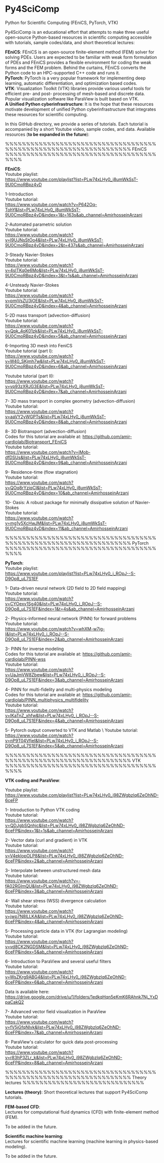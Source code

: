 # Py4SciComp
Python for Scientific Computing (FEniCS, PyTorch, VTK) 


Py4SciComp is an educational effort that attempts to make three useful open-source Python-based resources in scientific computing accessible with tutorials, sample codes/data, and short theoretical lectures:

**FEniCS**: FEniCS is an open-source finite-element method (FEM) solver for solving PDEs. Users are expected to be familiar with weak form formulation of PDEs and FEniCS provides a flexible environment for coding the weak forms and the FEM problem. Behind the curtains, FEniCS converts the Python code to an HPC-supported C++ code and runs it. \
**PyTorch**: PyTorch is a very popular framework for implementing deep learning, automatic differentiation, and optimization based codes. \
**VTK**: Visualization Toolkit (VTK) libraries provide various useful tools for efficient pre- and post- processing of mesh-based and discrete data. Popular visualization software like ParaView is built based on VTK.\
**A Unified Python cyberinfrastructure**: It is the hope that these resources motivate development of unified Python cyberinfrastructure that integrates these resources for scientific computing. 


In this GitHub directory, we provide a series of tutorials. Each tutorial is accompanied by a short Youtube video, sample codes, and data.  Available resources (**to be expanded in the future**): 

%%%%%%%%%%%%%%%%%%%%%%%%%%%%%%%%%%%%%%%%%%%%%%%%%%%%%%%%%%%%%%%%%% FEniCS %%%%%%%%%%%%%%%%%%%%%%%%%%%%%%%%%%%%%%%%

**FEniCS**: \
Youtube playlist:\
https://www.youtube.com/playlist?list=PLw74xLHy0_j8umWkSsT-9U0CmoRBpz4vD

1-Introduction \
Youtube tutorial: \
https://www.youtube.com/watch?v=P642Oq-TohY&list=PLw74xLHy0_j8umWkSsT-9U0CmoRBpz4vD&index=1&t=163s&ab_channel=AmirhosseinArzani

2-Automated parametric solution \
Youtube tutorial: \
https://www.youtube.com/watch?v=I9UJNsStOo4&list=PLw74xLHy0_j8umWkSsT-9U0CmoRBpz4vD&index=2&t=437s&ab_channel=AmirhosseinArzani

3-Steady Navier-Stokes \
Youtube tutorial: \
https://www.youtube.com/watch?v=4sITKq0e6Mo&list=PLw74xLHy0_j8umWkSsT-9U0CmoRBpz4vD&index=3&t=1s&ab_channel=AmirhosseinArzani

4-Unsteady Navier-Stokes \
Youtube tutorial: \
https://www.youtube.com/watch?v=pmjVsZU3jOE&list=PLw74xLHy0_j8umWkSsT-9U0CmoRBpz4vD&index=4&ab_channel=AmirhosseinArzani

5-2D mass transport (advection-diffusion) \
Youtube tutorial: \
https://www.youtube.com/watch?v=Qpk_4oK01zk&list=PLw74xLHy0_j8umWkSsT-9U0CmoRBpz4vD&index=5&ab_channel=AmirhosseinArzani

6-Importing 3D mesh into FeniCS \
Youtube tutorial (part I): \
https://www.youtube.com/watch?v=W40_SKjmh7w&list=PLw74xLHy0_j8umWkSsT-9U0CmoRBpz4vD&index=6&ab_channel=AmirhosseinArzani

Youtube tutorial (part II): \
https://www.youtube.com/watch?v=yp93zXRJG3E&list=PLw74xLHy0_j8umWkSsT-9U0CmoRBpz4vD&index=7&ab_channel=AmirhosseinArzani

7- 3D mass transport in complex geometry (advection-diffusion) \
Youtube tutorial: \
https://www.youtube.com/watch?v=aaVY2yWGPTs&list=PLw74xLHy0_j8umWkSsT-9U0CmoRBpz4vD&index=8&ab_channel=AmirhosseinArzani

8- 3D Biotransport (advection-diffusion) \
Codes for this tutorial are available at: https://github.com/amir-cardiolab/Biotransport_FEniCS \
Youtube tutorial: \
https://www.youtube.com/watch?v=iMob-dfDSUs&list=PLw74xLHy0_j8umWkSsT-9U0CmoRBpz4vD&index=9&ab_channel=AmirhosseinArzani

9- Residence-time (flow stagnation) \
Youtube tutorial: \
https://www.youtube.com/watch?v=QOq8rYziqCI&list=PLw74xLHy0_j8umWkSsT-9U0CmoRBpz4vD&index=10&ab_channel=AmirhosseinArzani

10- Oasis: A robust package for minimally dissipative solution of Navier-Stokes \
Youtube tutorial: \
https://www.youtube.com/watch?v=mg1y5XcHwJM&list=PLw74xLHy0_j8umWkSsT-9U0CmoRBpz4vD&index=11&ab_channel=AmirhosseinArzani



%%%%%%%%%%%%%%%%%%%%%%%%%%%%%%%%%%%%%%%%%%%%%%%%%%%%%%%%%%%%%%%%%% PyTorch %%%%%%%%%%%%%%%%%%%%%%%%%%%%%%%%%%%%%%%%

**PyTorch**: \
Youtube playlist: \
https://www.youtube.com/playlist?list=PLw74xLHy0_j_ROpJ--S-D9Op8_uL7S1EF

1- Data-driven neural network (2D field to 2D field mapping) \
Youtube tutorial: \
https://www.youtube.com/watch?v=CYOexv1Sg40&list=PLw74xLHy0_j_ROpJ--S-D9Op8_uL7S1EF&index=1&t=4s&ab_channel=AmirhosseinArzani

2- Physics-informed neural network (PINN) for forward problems \
Youtube tutorial: \
https://www.youtube.com/watch?v=whXM-w7ig-I&list=PLw74xLHy0_j_ROpJ--S-D9Op8_uL7S1EF&index=2&ab_channel=AmirhosseinArzani

3- PINN for inverse modeling \
Codes for this tutorial are available at: https://github.com/amir-cardiolab/PINN-wss \
Youtube tutorial: \
https://www.youtube.com/watch?v=UaJmVW8Zbew&list=PLw74xLHy0_j_ROpJ--S-D9Op8_uL7S1EF&index=3&ab_channel=AmirhosseinArzani

4- PINN for multi-fidelity and multi-physics modeling \
Codes for this tutorial are available at: https://github.com/amir-cardiolab/PINN_multiphysics_multifidelity  \
Youtube tutorial: \
https://www.youtube.com/watch?v=IKaTnZ_xhfw&list=PLw74xLHy0_j_ROpJ--S-D9Op8_uL7S1EF&index=4&ab_channel=AmirhosseinArzani

5- Pytorch output converted to VTK and Matlab \ 
Youtube tutorial: \
https://www.youtube.com/watch?v=nP9T04VfjeI&list=PLw74xLHy0_j_ROpJ--S-D9Op8_uL7S1EF&index=5&ab_channel=AmirhosseinArzani




%%%%%%%%%%%%%%%%%%%%%%%%%%%%%%%%%%%%%%%%%%%%%%%%%%%%%%%%%%%%%%%%%% VTK %%%%%%%%%%%%%%%%%%%%%%%%%%%%%%%%%%%%%%%%

**VTK coding and ParaView**: 

Youtube playlist: \
https://www.youtube.com/playlist?list=PLw74xLHy0_j98ZWgbzlq6ZeOhND-6ceFP

1- Introduction to Python VTK coding \
Youtube tutorial: \
https://www.youtube.com/watch?v=QDJgbSQnhjc&list=PLw74xLHy0_j98ZWgbzlq6ZeOhND-6ceFP&index=1&t=1s&ab_channel=AmirhosseinArzani

2- Vector data (curl and gradient) in VTK \
Youtube tutorial: \
https://www.youtube.com/watch?v=V4eklopOLP8&list=PLw74xLHy0_j98ZWgbzlq6ZeOhND-6ceFP&index=2&ab_channel=AmirhosseinArzani

3- Interpolate between unstructured mesh data \
Youtube tutorial: \
https://www.youtube.com/watch?v=-fA02RGlmQU&list=PLw74xLHy0_j98ZWgbzlq6ZeOhND-6ceFP&index=3&ab_channel=AmirhosseinArzani

4- Wall shear stress (WSS) divergence calculation \
Youtube tutorial: \
https://www.youtube.com/watch?v=jwp7N8lLLKA&list=PLw74xLHy0_j98ZWgbzlq6ZeOhND-6ceFP&index=4&ab_channel=AmirhosseinArzani

5- Processing particle data in VTK (for Lagrangian modeling) \
Youtube tutorial: \
https://www.youtube.com/watch?v=vd8CK2NGDSM&list=PLw74xLHy0_j98ZWgbzlq6ZeOhND-6ceFP&index=5&ab_channel=AmirhosseinArzani

6- Introduction to ParaView and several useful filters \
Youtube tutorial: \
https://www.youtube.com/watch?v=WsZKrg9ABG4&list=PLw74xLHy0_j98ZWgbzlq6ZeOhND-6ceFP&index=6&ab_channel=AmirhosseinArzani

Data is available here: 
https://drive.google.com/drive/u/1/folders/1edkqHqn5eKmK6RAhnk7Nj_YxDpaCakQ2

7- Advanced vector field visualization in ParaView \
Youtube tutorial: \
https://www.youtube.com/watch?v=fV5jGfqNIvk&list=PLw74xLHy0_j98ZWgbzlq6ZeOhND-6ceFP&index=7&ab_channel=AmirhosseinArzani

8- ParaView's calculator for quick data post-processing \
Youtube tutorial: \
https://www.youtube.com/watch?v=r83hP3ZLr_k&list=PLw74xLHy0_j98ZWgbzlq6ZeOhND-6ceFP&index=8&ab_channel=AmirhosseinArzani



%%%%%%%%%%%%%%%%%%%%%%%%%%%%%%%%%%%%%%%%%%%%%%%%%%%%%%%%%%%%%%%%%% Theory lectures %%%%%%%%%%%%%%%%%%%%%%%%%%%%%

**Lectures (theory)**: Short theoretical lectures that support Py4SciComp tutorials.  

**FEM-based CFD**: \
Lectures for computational fluid dynamics (CFD) with finite-element method (FEM). 

To be added in the future. 




**Scientific machine learning**: \
Lectures for scientific machine learning (machine learning in physics-based modeling).

To be added in the future. 















